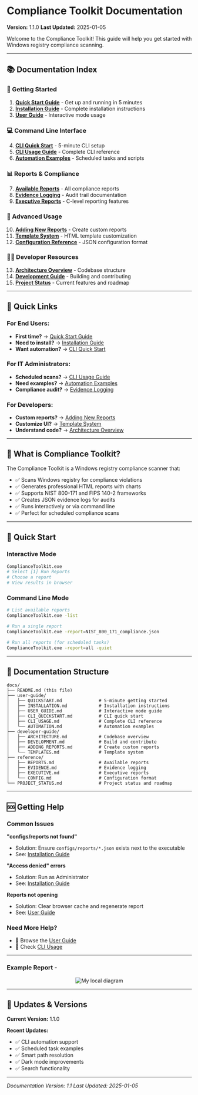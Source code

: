 # Compliance Toolkit Documentation

**Version:** 1.1.0
**Last Updated:** 2025-01-05

Welcome to the Compliance Toolkit! This guide will help you get started with Windows registry compliance scanning.

---

## 📚 Documentation Index

### 🚀 Getting Started

1. **[Quick Start Guide](docs/user-guide/QUICKSTART.md)** - Get up and running in 5 minutes
2. **[Installation Guide](docs/user-guide/INSTALLATION.md)** - Complete installation instructions
3. **[User Guide](docs/user-guide/USER_GUIDE.md)** - Interactive mode usage

### 💻 Command Line Interface

4. **[CLI Quick Start](docs/user-guide/CLI_QUICKSTART.md)** - 5-minute CLI setup
5. **[CLI Usage Guide](docs/user-guide/CLI_USAGE.md)** - Complete CLI reference
6. **[Automation Examples](docs/user-guide/AUTOMATION.md)** - Scheduled tasks and scripts

### 📊 Reports & Compliance

7. **[Available Reports](docs/reference/REPORTS.md)** - All compliance reports
8. **[Evidence Logging](docs/reference/EVIDENCE.md)** - Audit trail documentation
9. **[Executive Reports](docs/reference/EXECUTIVE.md)** - C-level reporting features

### 🔧 Advanced Usage

10. **[Adding New Reports](docs/developer-guide/ADDING_REPORTS.md)** - Create custom reports
11. **[Template System](docs/developer-guide/TEMPLATES.md)** - HTML template customization
12. **[Configuration Reference](docs/reference/CONFIG.md)** - JSON configuration format

### 👨‍💻 Developer Resources

13. **[Architecture Overview](docs/developer-guide/ARCHITECTURE.md)** - Codebase structure
14. **[Development Guide](docs/developer-guide/DEVELOPMENT.md)** - Building and contributing
15. **[Project Status](docs/PROJECT_STATUS.md)** - Current features and roadmap


---

## 🎯 Quick Links

### For End Users:
- **First time?** → [Quick Start Guide](docs/user-guide/QUICKSTART.md)
- **Need to install?** → [Installation Guide](docs/user-guide/INSTALLATION.md)
- **Want automation?** → [CLI Quick Start](docs/user-guide/CLI_QUICKSTART.md)

### For IT Administrators:
- **Scheduled scans?** → [CLI Usage Guide](docs/user-guide/CLI_USAGE.md)
- **Need examples?** → [Automation Examples](docs/user-guide/AUTOMATION.md)
- **Compliance audit?** → [Evidence Logging](docs/reference/EVIDENCE.md)

### For Developers:
- **Custom reports?** → [Adding New Reports](docs/developer-guide/ADDING_REPORTS.md)
- **Customize UI?** → [Template System](docs/developer-guide/TEMPLATES.md)
- **Understand code?** → [Architecture Overview](docs/developer-guide/ARCHITECTURE.md)

---

## 📖 What is Compliance Toolkit?

The Compliance Toolkit is a Windows registry compliance scanner that:

- ✅ Scans Windows registry for compliance violations
- ✅ Generates professional HTML reports with charts
- ✅ Supports NIST 800-171 and FIPS 140-2 frameworks
- ✅ Creates JSON evidence logs for audits
- ✅ Runs interactively or via command line
- ✅ Perfect for scheduled compliance scans

---

## 🏃 Quick Start

### Interactive Mode
```bash
ComplianceToolkit.exe
# Select [1] Run Reports
# Choose a report
# View results in browser
```

### Command Line Mode
```bash
# List available reports
ComplianceToolkit.exe -list

# Run a single report
ComplianceToolkit.exe -report=NIST_800_171_compliance.json

# Run all reports (for scheduled tasks)
ComplianceToolkit.exe -report=all -quiet
```

---

## 📁 Documentation Structure

```
docs/
├── README.md (this file)
├── user-guide/
│   ├── QUICKSTART.md              # 5-minute getting started
│   ├── INSTALLATION.md            # Installation instructions
│   ├── USER_GUIDE.md              # Interactive mode guide
│   ├── CLI_QUICKSTART.md          # CLI quick start
│   ├── CLI_USAGE.md               # Complete CLI reference
│   └── AUTOMATION.md              # Automation examples
├── developer-guide/
│   ├── ARCHITECTURE.md            # Codebase overview
│   ├── DEVELOPMENT.md             # Build and contribute
│   ├── ADDING_REPORTS.md          # Create custom reports
│   └── TEMPLATES.md               # Template system
├── reference/
│   ├── REPORTS.md                 # Available reports
│   ├── EVIDENCE.md                # Evidence logging
│   ├── EXECUTIVE.md               # Executive reports
│   └── CONFIG.md                  # Configuration format
└── PROJECT_STATUS.md              # Project status and roadmap
```

---

## 🆘 Getting Help

### Common Issues

**"configs/reports not found"**
- Solution: Ensure `configs/reports/*.json` exists next to the executable
- See: [Installation Guide](user-guide/INSTALLATION.md#troubleshooting)

**"Access denied" errors**
- Solution: Run as Administrator
- See: [Installation Guide](user-guide/INSTALLATION.md#permissions)

**Reports not opening**
- Solution: Clear browser cache and regenerate report
- See: [User Guide](docs/user-guide/USER_GUIDE.md#troubleshooting)

### Need More Help?

- 📖 Browse the [User Guide](docs/user-guide/USER_GUIDE.md)
- 🔧 Check [CLI Usage](docs/user-guide/CLI_USAGE.md)

---

### Example Report - 
<p align="center">
  <img src="example_report.png" alt="My local diagram" />
</p>


---


## 🔄 Updates & Versions

**Current Version:** 1.1.0

**Recent Updates:**
- ✅ CLI automation support
- ✅ Scheduled task examples
- ✅ Smart path resolution
- ✅ Dark mode improvements
- ✅ Search functionality


---

*Documentation Version: 1.1*
*Last Updated: 2025-01-05*

